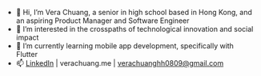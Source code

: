 - 👋 Hi, I’m Vera Chuang, a senior in high school based in Hong Kong, and an aspiring Product Manager and Software Engineer 
- 👀 I’m interested in the crosspaths of technological innovation and social impact
- 🌱 I’m currently learning mobile app development, specifically with Flutter
- 📫 [LinkedIn]([url](https://www.linkedin.com/in/veraachuang/)) | verachuang.me | verachuanghh0809@gmail.com

<!---
veraachuang/veraachuang is a ✨ special ✨ repository because its `README.md` (this file) appears on your GitHub profile.
You can click the Preview link to take a look at your changes.
--->
